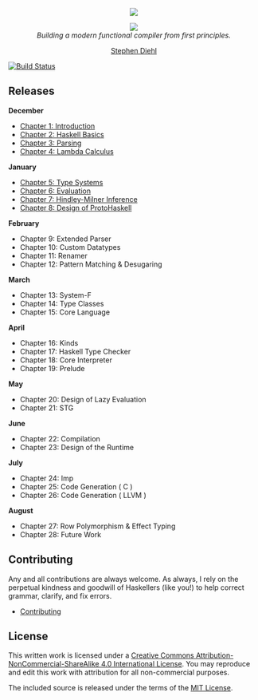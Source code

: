 <p align="center">
  <a href="http://dev.stephendiehl.com/fun/">
    <img src="https://github.com/sdiehl/write-you-a-haskell/raw/master/img/Haskell-Logo.png"/>
  </a>
</p>

<p align="center">
  <a href="http://dev.stephendiehl.com/fun/">
    <img src="https://github.com/sdiehl/write-you-a-haskell/raw/master/img/cover.png"/>
  </a>
  <br/>
  <em>Building a modern functional compiler from first principles.</em>
</p>

<p align="center">
  <a href="https://twitter.com/smdiehl">Stephen Diehl</a>
</p>

[![Build Status](https://travis-ci.org/sdiehl/write-you-a-haskell.svg)](https://travis-ci.org/sdiehl/write-you-a-haskell)

Releases
--------

**December**

* [Chapter 1: Introduction](http://dev.stephendiehl.com/fun/000_introduction.html)
* [Chapter 2: Haskell Basics](http://dev.stephendiehl.com/fun/001_basics.html)
* [Chapter 3: Parsing](http://dev.stephendiehl.com/fun/002_parsers.html)
* [Chapter 4: Lambda Calculus](http://dev.stephendiehl.com/fun/003_lambda_calculus.html)

**January**

* [Chapter 5: Type Systems](http://dev.stephendiehl.com/fun/004_type_systems.html)
* [Chapter 6: Evaluation](http://dev.stephendiehl.com/fun/005_evaluation.html)
* [Chapter 7: Hindley-Milner Inference](http://dev.stephendiehl.com/fun/006_hindley_milner.html)
* [Chapter 8: Design of ProtoHaskell](http://dev.stephendiehl.com/fun/007_path.html)

**February**

* Chapter 9: Extended Parser
* Chapter 10: Custom Datatypes
* Chapter 11: Renamer
* Chapter 12: Pattern Matching & Desugaring

**March**

* Chapter 13: System-F
* Chapter 14: Type Classes
* Chapter 15: Core Language


**April**

* Chapter 16: Kinds
* Chapter 17: Haskell Type Checker
* Chapter 18: Core Interpreter
* Chapter 19: Prelude

**May**

* Chapter 20: Design of Lazy Evaluation
* Chapter 21: STG

**June**

* Chapter 22: Compilation
* Chapter 23: Design of the Runtime

**July**

* Chapter 24: Imp
* Chapter 25: Code Generation ( C )
* Chapter 26: Code Generation ( LLVM )

**August**

* Chapter 27: Row Polymorphism & Effect Typing
* Chapter 28: Future Work

Contributing
------------

Any and all contributions are always welcome.  As always, I rely on the
perpetual kindness and goodwill of Haskellers (like you!) to help correct
grammar, clarify, and fix errors.

* [Contributing](http://dev.stephendiehl.com/fun/contributing.html)

License
-------

This written work is licensed under a <a rel="license"
href="http://creativecommons.org/licenses/by-nc-sa/4.0/">Creative Commons
Attribution-NonCommercial-ShareAlike 4.0 International License</a>. You may
reproduce and edit this work with attribution for all non-commercial purposes.

The included source is released under the terms of the [MIT License](http://opensource.org/licenses/MIT).
